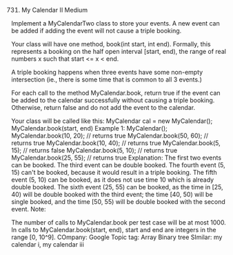 731. My Calendar II
Medium

Implement a MyCalendarTwo class to store your events. A new event can be added if adding the event will not cause a triple booking.

Your class will have one method, book(int start, int end). Formally, this represents a booking on the half open interval [start, end), the range of real numbers x such that start <= x < end.

A triple booking happens when three events have some non-empty intersection (ie., there is some time that is common to all 3 events.)

For each call to the method MyCalendar.book, return true if the event can be added to the calendar successfully without causing a triple booking. Otherwise, return false and do not add the event to the calendar.

Your class will be called like this: MyCalendar cal = new MyCalendar(); MyCalendar.book(start, end)
Example 1:
MyCalendar();
MyCalendar.book(10, 20); // returns true
MyCalendar.book(50, 60); // returns true
MyCalendar.book(10, 40); // returns true
MyCalendar.book(5, 15); // returns false
MyCalendar.book(5, 10); // returns true
MyCalendar.book(25, 55); // returns true
Explanation: 
The first two events can be booked.  The third event can be double booked.
The fourth event (5, 15) can't be booked, because it would result in a triple booking.
The fifth event (5, 10) can be booked, as it does not use time 10 which is already double booked.
The sixth event (25, 55) can be booked, as the time in [25, 40) will be double booked with the third event;
the time [40, 50) will be single booked, and the time [50, 55) will be double booked with the second event.
Note:

The number of calls to MyCalendar.book per test case will be at most 1000.
In calls to MyCalendar.book(start, end), start and end are integers in the range [0, 10^9].
COmpany: Google
Topic tag: Array Binary tree
SImilar: my calendar i, my calendar iii
